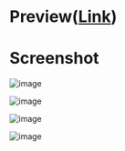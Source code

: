 # Preview(<a href="https://deepak1373-netflix-ui-clone.netlify.app/">Link</a>)

# Screenshot

![image](https://user-images.githubusercontent.com/61752151/156299054-d8906e2c-90c5-4c58-b720-a57c4108b701.png)

![image](https://user-images.githubusercontent.com/61752151/156299160-c008469d-aac3-497e-ae18-c10d9face6d4.png)

![image](https://user-images.githubusercontent.com/61752151/156299234-dc47db2b-7e06-4391-b12c-b55d82384dfc.png)

![image](https://user-images.githubusercontent.com/61752151/156299348-402bbb65-1910-4763-bb8a-c11c3c9987a5.png)




